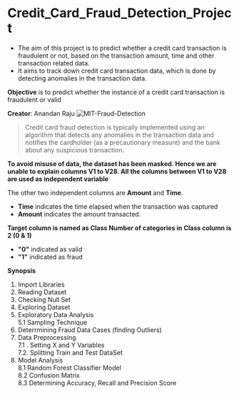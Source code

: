 # Credit_Card_Fraud_Detection_Project
* The aim of this project is to predict whether a credit card transaction is fraudulent or not, based on the transaction amount, time and other transaction related data. 
* It aims to track down credit card transaction data, which is done by detecting anomalies in the transaction data. 

**Objective** is to predict whether the instance of a credit card transaction is fraudulent or valid

**Creator**: Anandan Raju
![MIT-Fraud-Detection](https://user-images.githubusercontent.com/110320717/195913923-869b91ad-89dd-4f91-9d9e-f601a15c8069.jpg)

> Credit card fraud detection is typically implemented using an algorithm that detects any anomalies in the transaction data and notifies the cardholder (as a precautionary measure) and the bank about any suspicious transaction.

**To avoid misuse of data, the dataset has been masked. Hence we are unable to explain columns V1 to V28. All the columns between V1 to V28 are used as independent variable**

The other two independent columns are **Amount** and **Time**.
* **Time** indicates the time elapsed when the transaction was captured 
* **Amount** indicates the amount transacted.

**Target column is named as Class Number of categories in Class column is 2 (0 & 1)**

* **"0"** indicated as valid
* **"1"** indicated as fraud

**Synopsis**

1. Import Libraries
2. Reading Dataset
3. Checking Null Set
4. Exploring Dataset
5. Exploratory Data Analysis\
    5.1 Sampling Technique
6. Deterrmining Fraud Data Cases (finding Outliers)
7. Data Preprocessing\
    7.1 . Setting X and Y Variables\
    7.2. Splitting Train and Test DataSet
8. Model Analysis\
    8.1 Random Forest Classifier Model\
    8.2 Confusion Matrix\
    8.3 Determining Accuracy, Recall and Precision Score

